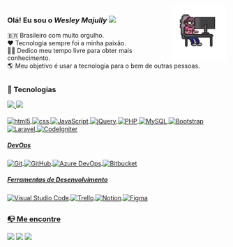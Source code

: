 <div>
  <img align="right" src="https://raw.githubusercontent.com/majully/majully/main/code-dev.gif" width="25%"/>
</div>

### Olá! Eu sou o ***Wesley Majully*** <img src="https://raw.githubusercontent.com/kaueMarques/kaueMarques/master/hi.gif" width="25px">

🇧🇷 Brasileiro com muito orgulho.<br/>
❤️ Tecnologia sempre foi a minha paixão.<br/>
👨‍💻 Dedico meu tempo livre para obter mais conhecimento.<br/>
🌎 Meu objetivo é usar a tecnologia para o bem de outras pessoas.

<h2></h2>

**<h3>🚀 Tecnologias</h3>**

<div>
  <a href="https://github.com/majully">
  <img height="180em" src="https://github-readme-stats.vercel.app/api?username=majully&show_icons=true&theme=dark&include_all_commits=true&count_private=true"/>
  <img height="180em" src="https://github-readme-stats.vercel.app/api/top-langs/?username=majully&layout=compact&langs_count=7&theme=dark"/>
</div>

<br/>

<div style="display: inline_block">
  <img align="center" alt="html5" src="https://img.shields.io/badge/HTML5-E56027?style=for-the-badge&logo=html5&logoColor=white" />
  <img align="center" alt="css" src="https://img.shields.io/badge/CSS3-1572B6?style=for-the-badge&logo=css3&logoColor=white" />
  <img align="center" alt="JavaScript" src="https://img.shields.io/badge/JavaScript-F7DF1E?style=for-the-badge&logo=javascript&logoColor=black" />
  <img align="center" alt="jQuery" src="https://img.shields.io/badge/jQuery-0769AD?style=for-the-badge&logo=jquery&logoColor=white" />
  <img align="center" alt="PHP" src="https://img.shields.io/badge/PHP-777BB4?style=for-the-badge&logo=php&logoColor=white" />
  <img align="center" alt="MySQL" src="https://img.shields.io/badge/MySQL-214C66?style=for-the-badge&logo=mysql&logoColor=white" />
  <img align="center" alt="Bootstrap" src="https://img.shields.io/badge/Bootstrap-563D7C?style=for-the-badge&logo=bootstrap&logoColor=white" />
  <img align="center" alt="Laravel" src="https://img.shields.io/badge/Laravel-FF2D20?style=for-the-badge&logo=laravel&logoColor=white" />
  <img align="center" alt="CodeIgniter" src="https://img.shields.io/badge/CodeIgniter-EE4324?style=for-the-badge&logo=codeIgniter&logoColor=white" />
</div>

<h5>DevOps</h5>
<div style="display: inline_block">
  <img align="center" alt="Git" src="https://img.shields.io/badge/Git-E84D31?style=for-the-badge&logo=git&logoColor=white" />
  <img align="center" alt="GitHub" src="https://img.shields.io/badge/GitHub-1B1F23?style=for-the-badge&logo=github&logoColor=white" />
  <img align="center" alt="Azure DevOps" src="https://img.shields.io/badge/Azure DevOps-0072C9?style=for-the-badge&logo=microsoft-azure&logoColor=white" />
  <img align="center" alt="Bitbucket" src="https://img.shields.io/badge/Bitbucket-330F63?style=for-the-badge&logo=bitbucket&logoColor=white" />
</div>

<h5>Ferramentas de Desenvolvimento</h5>
<div style="display: inline_block">
  <img align="center" alt="Visual Studio Code" src="https://img.shields.io/badge/-Visual%20Studio%20Code-333333?style=for-the-badge&logo=visual-studio-code&logoColor=007ACC" />
  <img align="center" alt="Trello" src="https://img.shields.io/badge/-Trello-333333?style=for-the-badge&logo=Trello&logoColor=007ACC" />
  <img align="center" alt="Notion" src="https://img.shields.io/badge/-Notion-333333?style=for-the-badge&logo=Notion&logoColor=007ACC" />
  <img align="center" alt="Figma" src="https://img.shields.io/badge/-Figma-333333?style=for-the-badge&logo=Figma&logoColor=007ACC" />
</div>

<h2></h2>

**<h3>📭 Me encontre</h3>**

<div> 
  <a href = "mailto:wesleymajully@hotmail.com"><img src="https://img.shields.io/badge/Microsoft_Outlook-0078D4?style=for-the-badge&logo=microsoft-outlook&logoColor=white" target="_blank"></a>
  <a href="https://www.linkedin.com/in/wesleymajully/" target="_blank"><img src="https://img.shields.io/badge/-LinkedIn-%230077B5?style=for-the-badge&logo=linkedin&logoColor=white" target="_blank"></a>
  <a href="https://www.instagram.com/majully/" target="_blank"><img src="https://img.shields.io/badge/-Instagram-b5179e?style=for-the-badge&logo=instagram&logoColor=white" target="_blank"></a>
</div>
